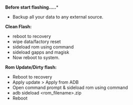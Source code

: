 **Before start flashing.....***
- Backup all your data to any external source. 

**Clean Flash:**
- reboot to recovery
- wipe data/factory reset
- sideload rom using command
- sideload gapps and magisk
- Now reboot to system.

**Rom Update/Dirty flash:**

- Reboot to recovery
- Apply update > Apply from ADB
- Open command prompt & sideload rom using command
- adb sideload <rom_filename>.zip
- Reboot
